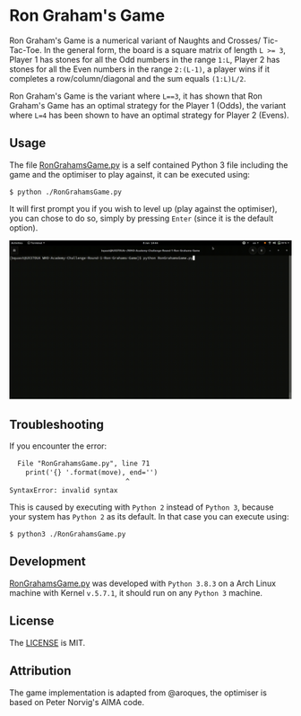 # Ron Graham's Game

Ron Graham's Game is a numerical variant of Naughts and Crosses/ Tic-Tac-Toe. In the general form, the board is a square matrix of length `L >= 3`, Player 1 has stones for all the Odd numbers in the range `1:L`, Player 2 has stones for all the Even numbers in the range `2:(L-1)`, a player wins if it completes a row/column/diagonal and the sum equals `(1:L)L/2`.

Ron Graham's Game is the variant where `L==3`, it has shown that Ron Graham's Game has an optimal strategy for the Player 1 (Odds), the variant where `L=4` has been shown to have an optimal strategy for Player 2 (Evens).


## Usage

The file [RonGrahamsGame.py](RonGrahamsGame.py) is a self contained Python 3 file including the game and the optimiser to play against, it can be executed using:

    $ python ./RonGrahamsGame.py

It will first prompt you if you wish to level up (play against the optimiser), you can chose to do so, simply by pressing `Enter` (since it is the default option).

![demonstration](demo.gif)


## Troubleshooting

If you encounter the error:

      File "RonGrahamsGame.py", line 71
        print('{} '.format(move), end='')
                                 ^
    SyntaxError: invalid syntax

This is caused by executing with `Python 2` instead of `Python 3`, because your system has `Python 2` as its default.
In that case you can execute using:

    $ python3 ./RonGrahamsGame.py


## Development

[RonGrahamsGame.py](RonGrahamsGame.py) was developed with `Python 3.8.3` on a Arch Linux machine with Kernel `v.5.7.1`, it should run on any `Python 3` machine.


## License

The [LICENSE](LICENSE) is MIT.


## Attribution

The game implementation is adapted from @aroques, the optimiser is based on Peter Norvig's AIMA code.


